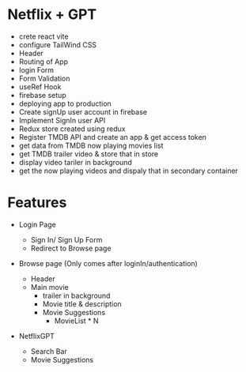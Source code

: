 # Netflix + GPT

- crete react vite
- configure TailWind CSS
- Header
- Routing of App
- login Form
- Form Validation
- useRef Hook
- firebase setup
- deploying app to production
- Create signUp user account in firebase
- Implement SignIn user API
- Redux store created using redux
- Register TMDB API and create an app & get access token
- get data from TMDB now playing movies list
- get TMDB trailer video & store that in store
- display video tariler in background
- get the now playing videos and dispaly that in secondary container


# Features
- Login Page
    - Sign In/ Sign Up Form
    - Redirect to Browse page

- Browse page (Only comes after loginIn/authentication)
    - Header
    - Main movie 
        - trailer in background
        - Movie title & description 
        - Movie Suggestions
            - MovieList * N

- NetflixGPT
    - Search Bar
    - Movie Suggestions

